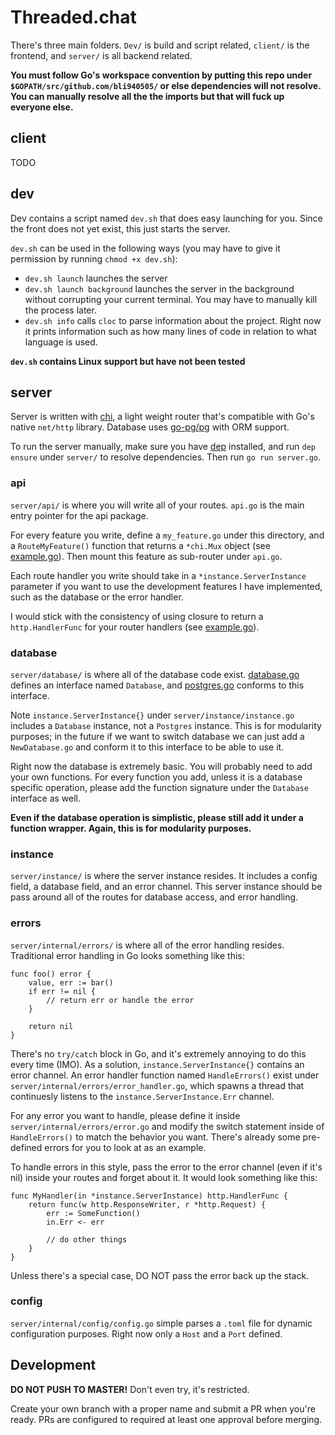 # Threaded.chat #

There's three main folders. `Dev/` is build and script related, `client/` is the frontend, and `server/` is all backend related.

**You must follow Go's workspace convention by putting this repo under `$GOPATH/src/github.com/bli940505/` or else dependencies will not resolve. You can manually resolve all the the imports but that will fuck up everyone else.**

## client ##

TODO

## dev ##

Dev contains a script named `dev.sh` that does easy launching for you. Since the front does not yet exist, this just starts the server. 

`dev.sh` can be used in the following ways (you may have to give it permission by running `chmod +x dev.sh`):

* `dev.sh launch` launches the server
* `dev.sh launch background` launches the server in the background without corrupting your current terminal. You may have to manually kill the process later.
* `dev.sh info` calls  `cloc` to parse information about the project. Right now it prints information such as how many lines of code in relation to what language is used.

**`dev.sh` contains Linux support but have not been tested**

## server ##

Server is written with [chi](https://github.com/go-chi/chi), a light weight router that's compatible with Go's native `net/http` library. Database uses [go-pg/pg](https://github.com/go-pg/pg) with ORM support.

To run the server manually, make sure you have [dep](https://github.com/golang/dep) installed, and run `dep ensure` under `server/` to resolve dependencies. Then run `go run server.go`.

### api ###

`server/api/` is where you will write all of your routes. `api.go` is the main entry pointer for the api package.

For every feature you write, define a `my_feature.go` under this directory, and a `RouteMyFeature()` function that returns a `*chi.Mux` object (see [example.go](server/api/example.go)). Then mount this feature as sub-router under `api.go`.

Each route handler you write should take in a `*instance.ServerInstance` parameter if you want to use the development features I have implemented, such as the database or the error handler. 

I would stick with the consistency of using closure to return a `http.HandlerFunc` for your router handlers (see [example.go](server/api/example.go)).

### database ###

`server/database/` is where all of the database code exist. [database.go](server/database/database.go) defines an interface named `Database`, and [postgres.go](server/database/postgres.go) conforms to this interface.

Note `instance.ServerInstance{}` under `server/instance/instance.go` includes a `Database` instance, not a `Postgres` instance. This is for modularity purposes; in the future if we want to switch database we can just add a `NewDatabase.go` and conform it to this interface to be able to use it.

Right now the database is extremely basic. You will probably need to add your own functions. For every function you add, unless it is a database specific operation, please add the function signature under the `Database` interface as well.

**Even if the database operation is simplistic, please still add it under a function wrapper. Again, this is for modularity purposes.**

### instance ###

`server/instance/` is where the server instance resides. It includes a config field, a database field, and an error channel. This server instance should be pass around all of the routes for database access, and error handling.

### errors ###

`server/internal/errors/` is where all of the error handling resides. Traditional error handling in Go looks something like this:

```
func foo() error {
    value, err := bar()
    if err != nil {
        // return err or handle the error
    }

    return nil
}
```

There's no `try/catch` block in Go, and it's extremely annoying to do this every time (IMO). As a solution, `instance.ServerInstance{}` contains an error channel. An error handler function named `HandleErrors()` exist under `server/internal/errors/error_handler.go`, which spawns a thread that continuesly listens to the `instance.ServerInstance.Err` channel.

For any error you want to handle, please define it inside `server/internal/errors/error.go` and modify the switch statement inside of `HandleErrors()` to match the behavior you want. There's already some pre-defined errors for you to look at as an example.

To handle errors in this style, pass the error to the error channel (even if it's nil) inside your routes and forget about it. It would look something like this:

```
func MyHandler(in *instance.ServerInstance) http.HandlerFunc {
    return func(w http.ResponseWriter, r *http.Request) {
        err := SomeFunction()
        in.Err <- err

        // do other things
	}
}
```

Unless there's a special case, DO NOT pass the error back up the stack.

### config ###

`server/internal/config/config.go` simple parses a `.toml` file for dynamic configuration purposes. Right now only a `Host` and a `Port` defined.

## Development ##

**DO NOT PUSH TO MASTER!** Don't even try, it's restricted.

Create your own branch with a proper name and submit a PR when you're ready. PRs are configured to required at least one approval before merging.
